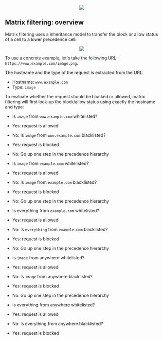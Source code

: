 <p align="center">
    <img src="https://raw.githubusercontent.com/gorhill/httpswitchboard/master/doc/img/httpsb-overview.png" />
</p>

## Matrix filtering: overview

Matrix filtering uses a inheritance model to transfer the block or allow status of a cell to a lower precedence cell:

<p align="center">
    <img src="https://raw.githubusercontent.com/gorhill/httpswitchboard/master/doc/img/httpsb-mtxfiltering-overview.png" />
</p>

To use a concrete example, let's take the following URL: `https://www.example.com/image.png`.

The hostname and the type of the request is extracted from the URL:

- Hostname: `www.example.com`
- Type: `image`

To evaluate whether the request should be blocked or allowed, matrix filtering will first look-up the block/allow status using exactly the hostname and type:

- Is `image` from `www.example.com` whitelisted?
- Yes: request is allowed
- No: Is `image` from `www.example.com` blacklisted?
- Yes: request is blocked
- No: Go up one step in the precedence hierarchy

- Is `image` from `example.com` whitelisted?
- Yes: request is allowed
- No: Is `image` from `example.com` blacklisted?
- Yes: request is blocked
- No: Go up one step in the precedence hierarchy

- Is everything from `example.com` whitelisted?
- Yes: request is allowed
- No: Is `everything` from `example.com` blacklisted?
- Yes: request is blocked
- No: Go up one step in the precedence hierarchy

- Is `image` from anywhere whitelisted?
- Yes: request is allowed
- No: Is `image` from anywhere blacklisted?
- Yes: request is blocked
- No: Go up one step in the precedence hierarchy

- Is everything from anywhere whitelisted?
- Yes: request is allowed
- No: Is everything from anywhere blacklisted?
- Yes: request is blocked